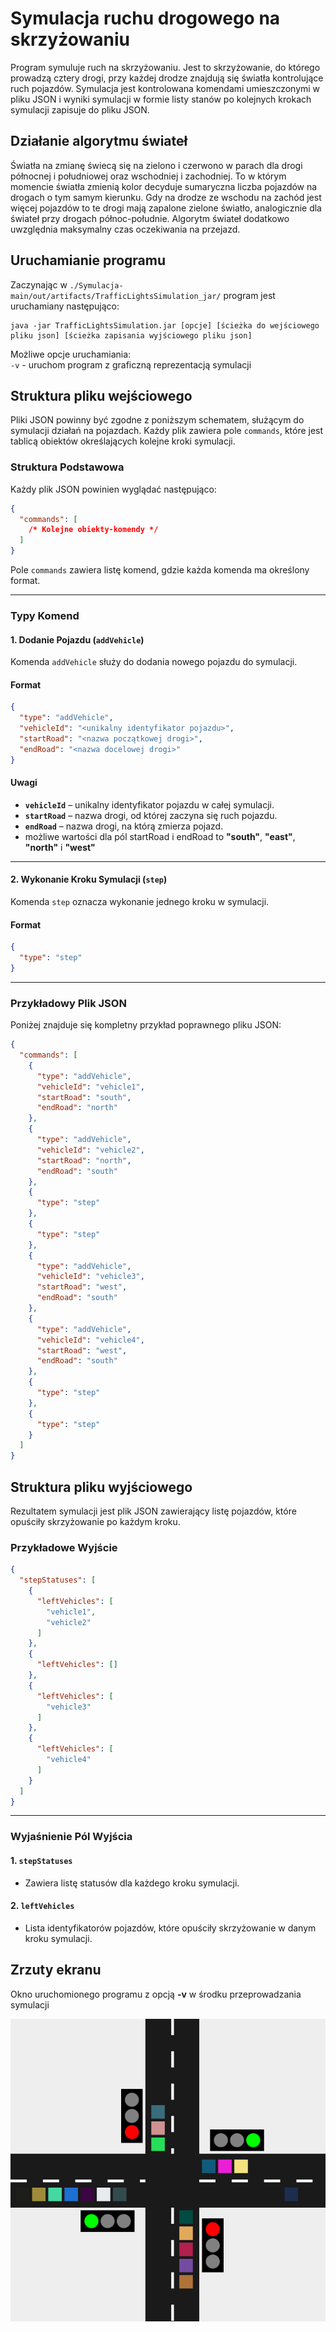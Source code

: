 
# Symulacja ruchu drogowego na skrzyżowaniu

Program symuluje ruch na skrzyżowaniu. Jest to skrzyżowanie, do którego prowadzą cztery drogi, przy każdej drodze znajdują się światła kontrolujące ruch pojazdów.
Symulacja jest kontrolowana komendami umieszczonymi w pliku JSON i wyniki symulacji w formie listy stanów po kolejnych krokach symulacji zapisuje do pliku JSON. 
## Działanie algorytmu świateł
Światła na zmianę świecą się na zielono i czerwono w parach dla drogi północnej i południowej oraz wschodniej i zachodniej. To w którym momencie światła zmienią kolor decyduje sumaryczna liczba pojazdów na drogach o tym samym kierunku. Gdy na drodze ze wschodu na zachód jest więcej pojazdów to te drogi mają zapalone zielone światło, analogicznie dla świateł przy drogach północ-południe. Algorytm świateł dodatkowo uwzględnia maksymalny czas oczekiwania na przejazd. 
## Uruchamianie programu

Zaczynając w ```./Symulacja-main/out/artifacts/TrafficLightsSimulation_jar/``` program jest uruchamiany następująco:

```
java -jar TrafficLightsSimulation.jar [opcje] [ścieżka do wejściowego pliku json] [ścieżka zapisania wyjściowego pliku json]
```

Możliwe opcje uruchamiania:\
```-v``` - uruchom program z graficzną reprezentacją symulacji
## Struktura pliku wejściowego

Pliki JSON powinny być zgodne z poniższym schematem, służącym do symulacji działań na pojazdach. Każdy plik zawiera pole `commands`, które jest tablicą obiektów określających kolejne kroki symulacji.

### Struktura Podstawowa
Każdy plik JSON powinien wyglądać następująco:

```json
{
  "commands": [
    /* Kolejne obiekty-komendy */
  ]
}
```

Pole `commands` zawiera listę komend, gdzie każda komenda ma określony format.

---

### Typy Komend

#### 1. Dodanie Pojazdu (`addVehicle`)
Komenda `addVehicle` służy do dodania nowego pojazdu do symulacji.

#### Format
```json
{
  "type": "addVehicle",
  "vehicleId": "<unikalny identyfikator pojazdu>",
  "startRoad": "<nazwa początkowej drogi>",
  "endRoad": "<nazwa docelowej drogi>"
}
```

#### Uwagi
- **`vehicleId`** – unikalny identyfikator pojazdu w całej symulacji.
- **`startRoad`** – nazwa drogi, od której zaczyna się ruch pojazdu.
- **`endRoad`** – nazwa drogi, na którą zmierza pojazd.
- możliwe wartości dla pól startRoad i endRoad to **"south"**, **"east"**, **"north"** i **"west"**
---

#### 2. Wykonanie Kroku Symulacji (`step`)
Komenda `step` oznacza wykonanie jednego kroku w symulacji.

#### Format
```json
{
  "type": "step"
}
```

---

### Przykładowy Plik JSON
Poniżej znajduje się kompletny przykład poprawnego pliku JSON:

```json
{
  "commands": [
    {
      "type": "addVehicle",
      "vehicleId": "vehicle1",
      "startRoad": "south",
      "endRoad": "north"
    },
    {
      "type": "addVehicle",
      "vehicleId": "vehicle2",
      "startRoad": "north",
      "endRoad": "south"
    },
    {
      "type": "step"
    },
    {
      "type": "step"
    },
    {
      "type": "addVehicle",
      "vehicleId": "vehicle3",
      "startRoad": "west",
      "endRoad": "south"
    },
    {
      "type": "addVehicle",
      "vehicleId": "vehicle4",
      "startRoad": "west",
      "endRoad": "south"
    },
    {
      "type": "step"
    },
    {
      "type": "step"
    }
  ]
}
```
## Struktura pliku wyjściowego

Rezultatem symulacji jest plik JSON zawierający listę pojazdów, które opuściły skrzyżowanie po każdym kroku.

### Przykładowe Wyjście
```json
{
  "stepStatuses": [
    {
      "leftVehicles": [
        "vehicle1",
        "vehicle2"
      ]
    },
    {
      "leftVehicles": []
    },
    {
      "leftVehicles": [
        "vehicle3"
      ]
    },
    {
      "leftVehicles": [
        "vehicle4"
      ]
    }
  ]
}
```

---

### Wyjaśnienie Pól Wyjścia

#### 1. `stepStatuses`
- Zawiera listę statusów dla każdego kroku symulacji.

#### 2. `leftVehicles`
- Lista identyfikatorów pojazdów, które opuściły skrzyżowanie w danym kroku symulacji.

## Zrzuty ekranu
Okno uruchomionego programu z opcją **-v** w środku przeprowadzania symulacji

![App Screenshot](https://github.com/zie-w/Symulacja/blob/66b01de798d4b1b43c67a8681e36102e3ee352e9/screenshots/screenshot1.png)

